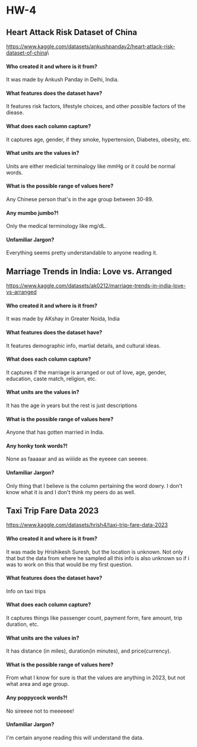 # HW-4

## Heart Attack Risk Dataset of China

<https://www.kaggle.com/datasets/ankushpanday2/heart-attack-risk-dataset-of-china>\

#### Who created it and where is it from?

It was made by Ankush Panday in Delhi, India.

#### What features does the dataset have?

It features risk factors, lifestyle choices, and other possible factors of the diease.

#### What does each column capture?

It captures age, gender, if they smoke, hypertension, Diabetes, obesity, etc.

#### What units are the values in?

Units are either medicial terminalogy like mmHg or it could be normal words.

#### What is the possible range of values here?

Any Chinese person that's in the age group between 30-89.

#### Any mumbo jumbo?!

Only the medical terminology like mg/dL.

#### Unfamiliar Jargon?

Everything seems pretty understandable to anyone reading it.

## Marriage Trends in India: Love vs. Arranged

<https://www.kaggle.com/datasets/ak0212/marriage-trends-in-india-love-vs-arranged>

#### Who created it and where is it from?

It was made by AKshay in Greater Noida, India

#### What features does the dataset have?

It features demographic info, martial details, and cultural ideas.

#### What does each column capture?

It captures if the marriage is arranged or out of love, age, gender, education, caste match, religion, etc.

#### What units are the values in?

It has the age in years but the rest is just descriptions

#### What is the possible range of values here?

Anyone that has gotten married in India.

#### Any honky tonk words?!

None as faaaaar and as wiiiide as the eyeeee can seeeee.

#### Unfamiliar Jargon?

Only thing that I believe is the column pertaining the word dowry. I don't know what it is and I don't think my peers do as well.

## Taxi Trip Fare Data 2023

<https://www.kaggle.com/datasets/hrish4/taxi-trip-fare-data-2023>

#### Who created it and where is it from?

It was made by Hrishikesh Suresh, but the location is unknown. Not only that but the data from where he sampled all this info is also unknown so if i was to work on this that would be my first question.

#### What features does the dataset have?

Info on taxi trips

#### What does each column capture?

It captures things like passenger count, payment form, fare amount, trip duration, etc.

#### What units are the values in?

It has distance (in miles), duration(in minutes), and price(currency).

#### What is the possible range of values here?

From what I know for sure is that the values are anything in 2023, but not what area and age group.

#### Any poppycock words?!

No sireeee not to meeeeee!

#### Unfamiliar Jargon?

I'm certain anyone reading this will understand the data.

